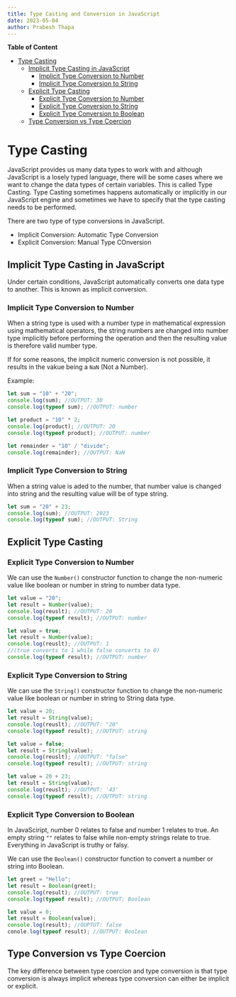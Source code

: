 ```yaml
---
title: Type Casting and Conversion in JavaScript
date: 2023-05-04
author: Prabesh Thapa
---
```


**Table of Content**

- [Type Casting](#type-casting)
  - [Implicit Type Casting in JavaScript](#implicit-type-casting-in-javascript)
    - [Implicit Type Conversion to Number](#implicit-type-conversion-to-number)
    - [Implicit Type Conversion to String](#implicit-type-conversion-to-string)
  - [Explicit Type Casting](#explicit-type-casting)
    - [Explicit Type Conversion to Number](#explicit-type-conversion-to-number)
    - [Explicit Type Conversion to String](#explicit-type-conversion-to-string)
    - [Explicit Type Conversion to Boolean](#explicit-type-conversion-to-boolean)
  - [Type Conversion vs Type Coercion](#type-conversion-vs-type-coercion)

# Type Casting

JavaScript provides us many data types to work with and although JavaScript is a losely typed language, there will be some cases where we want to change the data types of certain variables. This is called Type Casting. Type Casting sometimes happens automatically or implicitly in our JavaScript engine and sometimes we have to specify that the type casting needs to be performed.

There are two type of type conversions in JavaScript.

- Implicit Conversion: Automatic Type Conversion
- Explicit Conversion: Manual Type COnversion

## Implicit Type Casting in JavaScript

Under certain conditions, JavaScript automatically converts one data type to another. This is known as implicit conversion.

### Implicit Type Conversion to Number

When a string type is used with a number type in mathematical expression using mathematical operators, the string numbers are changed into number type implicitly before performing the operation and then the resulting value is therefore valid number type.

If for some reasons, the implicit numeric conversion is not possible, it results in the vakue being a `NaN` (Not a Number).

Example:

```js
let sum = "10" + "20";
console.log(sum); //OUTPUT: 30
console.log(typeof sum); //OUTPUT: number

let product = "10" * 2;
console.log(product); //OUTPUT: 20
console.log(typeof product); //OUTPUT: number

let remainder = "10" / "divide";
console.log(remainder); //OUTPUT: NaN
```

### Implicit Type Conversion to String

When a string value is aded to the number, that number value is changed into string and the resulting value will be of type string.

```js
let sum = "20" + 23;
console.log(sum); //OUTPUT: 2023
console.log(typeof sum); //OUTPUT: String
```

## Explicit Type Casting

### Explicit Type Conversion to Number

We can use the `Number()` constructor function to change the non-numeric value like boolean or number in string to number data type.

```js
let value = "20";
let result = Number(value);
console.log(reuslt); //OUTPUT: 20
console.log(typeof result); //OUTPUT: number

let value = true;
let result = Number(value);
console.log(reuslt); //OUTPUT: 1
//(true converts to 1 while false converts to 0)
console.log(typeof result); //OUTPUT: number
```

### Explicit Type Conversion to String

We can use the `String()` constructor function to change the non-numeric value like boolean or number in string to String data type.

```js
let value = 20;
let result = String(value);
console.log(reuslt); //OUTPUT: "20"
console.log(typeof result); //OUTPUT: string

let value = false;
let result = String(value);
console.log(reuslt); //OUTPUT: "false"
console.log(typeof result); //OUTPUT: string

let value = 20 + 23;
let result = String(value);
console.log(reuslt); //OUTPUT: '43'
console.log(typeof result); //OUTPUT: string
```

### Explicit Type Conversion to Boolean

In JavaSciript, number 0 relates to false and number 1 relates to true. An empty string `""` relates to false while non-empty strings relate to true. Everything in JavaScript is truthy or falsy.

We can use the `Boolean()` constructor function to convert a number or string into Boolean.

```js
let greet = "Hello";
let result = Boolean(greet);
console.log(result); //OUTPUT: true
console.log(typeof result); //OUTPUT: Boolean

let value = 0;
let result = Boolean(value);
console.log(result); //OUPTUT: false
conole.log(typeof result); //OUTPUT: Boolean
```

## Type Conversion vs Type Coercion

The key difference between type coercion and type conversion is that type conversion is always implicit whereas type conversion can either be implicit or explicit.
